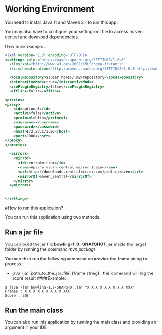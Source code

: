 
# Working Environment
You need to install Java 11 and Maven 3+ to run this app.

You may also have to configure your setting.xml file to access maven central
and download dependencies. 

Here is an example : 
``` xml
<?xml version="1.0" encoding="UTF-8"?>
<settings xmlns="http://maven.apache.org/SETTINGS/1.0.0"
  xmlns:xsi="http://www.w3.org/2001/XMLSchema-instance"
  xsi:schemaLocation="http://maven.apache.org/SETTINGS/1.0.0 http://maven.apache.org/xsd/settings-1.0.0.xsd">
   
  <localRepository>${user.home}/.m2/repository</localRepository>
  <interactiveMode>true</interactiveMode>
  <usePluginRegistry>false</usePluginRegistry>
  <offline>false</offline>

<proxies>
<proxy>
    <id>optional</id>
    <active>false</active>
    <protocol>http</protocol>
    <username></username>
    <password></password>
    <host>172.27.171.91</host>
    <port>8080</port>
</proxy>
</proxies>
 
  <mirrors>
    <mirror>
      <id>centralmirror</id>
      <name>Apache maven central mirror Spain</name>
      <url>http://downloads.centralmirror.com/public/maven</url>
      <mirrorOf>maven_central</mirrorOf>
    </mirror>
  </mirrors>

 
</settings>
```

#How to run this application?

You can run this application using two methods.

## Run a jar file

You can build the jar file **bowling-1-0.-SNAPSHOT.jar** inside the target folder by running the command
*mvn package*

You can then run the following command en provide the frame string to process :
- java -jar [path_to_the_jar_file] [frame string] : this command will log the score result
####Exemple:
``` 
$ java -jar bowling-1.0-SNAPSHOT.jar "X X X X X X X X X XXX"
Frames : X X X X X X X X X XXX
Score : 300
```

## Run the main class

You can also run this application by running the main class and providing an argument
in your IDE




